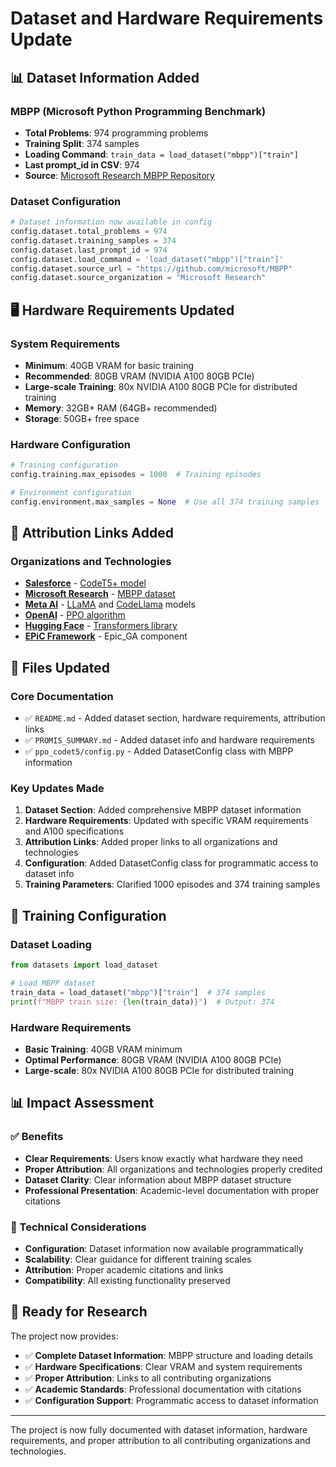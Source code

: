 # Dataset and Hardware Requirements Update

## 📊 Dataset Information Added

### MBPP (Microsoft Python Programming Benchmark)

- **Total Problems**: 974 programming problems
- **Training Split**: 374 samples
- **Loading Command**: `train_data = load_dataset("mbpp")["train"]`
- **Last prompt_id in CSV**: 974
- **Source**: [Microsoft Research MBPP Repository](https://github.com/microsoft/MBPP)

### Dataset Configuration
```python
# Dataset information now available in config
config.dataset.total_problems = 974
config.dataset.training_samples = 374
config.dataset.last_prompt_id = 974
config.dataset.load_command = 'load_dataset("mbpp")["train"]'
config.dataset.source_url = "https://github.com/microsoft/MBPP"
config.dataset.source_organization = "Microsoft Research"
```

## 🖥️ Hardware Requirements Updated

### System Requirements
- **Minimum**: 40GB VRAM for basic training
- **Recommended**: 80GB VRAM (NVIDIA A100 80GB PCIe)
- **Large-scale Training**: 80x NVIDIA A100 80GB PCIe for distributed training
- **Memory**: 32GB+ RAM (64GB+ recommended)
- **Storage**: 50GB+ free space

### Hardware Configuration
```python
# Training configuration
config.training.max_episodes = 1000  # Training episodes

# Environment configuration  
config.environment.max_samples = None  # Use all 374 training samples
```

## 🔗 Attribution Links Added

### Organizations and Technologies
- **[Salesforce](https://www.salesforce.com/)** - [CodeT5+ model](https://huggingface.co/Salesforce/codet5p-770m-py)
- **[Microsoft Research](https://www.microsoft.com/en-us/research/)** - [MBPP dataset](https://github.com/microsoft/MBPP)
- **[Meta AI](https://ai.meta.com/)** - [LLaMA](https://github.com/facebookresearch/llama) and [CodeLlama](https://github.com/facebookresearch/codellama) models
- **[OpenAI](https://openai.com/)** - [PPO algorithm](https://openai.com/blog/openai-baselines-ppo/)
- **[Hugging Face](https://huggingface.co/)** - [Transformers library](https://github.com/huggingface/transformers)
- **[EPiC Framework](https://github.com/HamedTaherkhani/EPiC)** - Epic_GA component

## 📁 Files Updated

### Core Documentation
- ✅ `README.md` - Added dataset section, hardware requirements, attribution links
- ✅ `PROMIS_SUMMARY.md` - Added dataset info and hardware requirements
- ✅ `ppo_codet5/config.py` - Added DatasetConfig class with MBPP information

### Key Updates Made

1. **Dataset Section**: Added comprehensive MBPP dataset information
2. **Hardware Requirements**: Updated with specific VRAM requirements and A100 specifications
3. **Attribution Links**: Added proper links to all organizations and technologies
4. **Configuration**: Added DatasetConfig class for programmatic access to dataset info
5. **Training Parameters**: Clarified 1000 episodes and 374 training samples

## 🎯 Training Configuration

### Dataset Loading
```python
from datasets import load_dataset

# Load MBPP dataset
train_data = load_dataset("mbpp")["train"]  # 374 samples
print(f"MBPP train size: {len(train_data)}")  # Output: 374
```

### Hardware Requirements
- **Basic Training**: 40GB VRAM minimum
- **Optimal Performance**: 80GB VRAM (NVIDIA A100 80GB PCIe)
- **Large-scale**: 80x NVIDIA A100 80GB PCIe for distributed training

## 📊 Impact Assessment

### ✅ Benefits
- **Clear Requirements**: Users know exactly what hardware they need
- **Proper Attribution**: All organizations and technologies properly credited
- **Dataset Clarity**: Clear information about MBPP dataset structure
- **Professional Presentation**: Academic-level documentation with proper citations

### 🔧 Technical Considerations
- **Configuration**: Dataset information now available programmatically
- **Scalability**: Clear guidance for different training scales
- **Attribution**: Proper academic citations and links
- **Compatibility**: All existing functionality preserved

## 🚀 Ready for Research

The project now provides:
- ✅ **Complete Dataset Information**: MBPP structure and loading details
- ✅ **Hardware Specifications**: Clear VRAM and system requirements
- ✅ **Proper Attribution**: Links to all contributing organizations
- ✅ **Academic Standards**: Professional documentation with citations
- ✅ **Configuration Support**: Programmatic access to dataset information

---

The project is now fully documented with dataset information, hardware requirements, and proper attribution to all contributing organizations and technologies.

